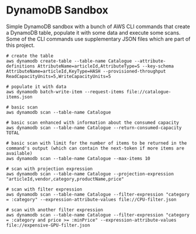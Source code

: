 # DynamoDB Sandbox
Simple DynamoDB sandbox with a bunch of AWS CLI commands that create a DynamoDB table, populate it with some data and execute some scans. Some of the CLI commands use supplementary JSON files which are part of this project.

```
# create the table
aws dynamodb create-table --table-name Catalogue --attribute-definitions AttributeName=articleId,AttributeType=S --key-schema AttributeName=articleId,KeyType=HASH --provisioned-throughput ReadCapacityUnits=5,WriteCapacityUnits=5

# populate it with data
aws dynamodb batch-write-item --request-items file://catalogue-items.json

# basic scan
aws dynamodb scan --table-name Catalogue

# basic scan enhanced with information about the consumed capacity
aws dynamodb scan --table-name Catalogue --return-consumed-capacity TOTAL

# basic scan with limit for the number of items to be returned in the command's output (which can contain the next-token if more items are available)
aws dynamodb scan --table-name Catalogue --max-items 10

# scan with projection expression
aws dynamodb scan --table-name Catalogue --projection-expression "articleId,vendor,category,productName,price"

# scan with filter expression
aws dynamodb scan --table-name Catalogue --filter-expression "category = :category" --expression-attribute-values file://CPU-filter.json

# scan with another filter expression
aws dynamodb scan --table-name Catalogue --filter-expression "category = :category and price >= :minPrice" --expression-attribute-values file://expensive-GPU-filter.json
```
